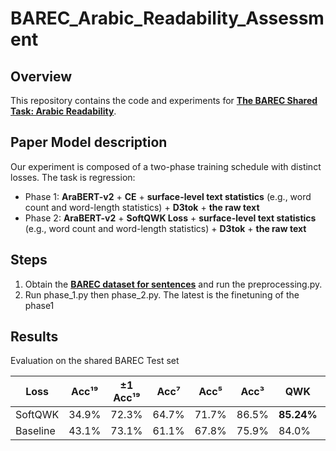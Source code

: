 # BAREC_Arabic_Readability_Assessment

## Overview
This repository contains the code and experiments for **[The BAREC Shared Task: Arabic Readability](https://barec.camel-lab.com/sharedtask2025)**.

## Paper Model description
Our experiment is composed of a two-phase training schedule with distinct losses. The task is regression:
* Phase 1: **AraBERT-v2** + **CE** + **surface-level text statistics** (e.g., word count and word-length statistics) + **D3tok** + **the raw text**
* Phase 2: **AraBERT-v2** + **SoftQWK Loss** + **surface-level text statistics** (e.g., word count and word-length statistics) + **D3tok** + **the raw text**

## Steps
1. Obtain the **[BAREC dataset for sentences](https://huggingface.co/datasets/CAMeL-Lab/BAREC-Shared-Task-2025-sent)** and run the preprocessing.py.
2. Run phase_1.py then phase_2.py. The latest is the finetuning of the phase1

## Results
Evaluation on the shared BAREC Test set

| Loss     | Acc¹⁹ | ±1 Acc¹⁹ | Acc⁷  | Acc⁵  | Acc³  | QWK   | Dist |
|----------|-------|----------|-------|-------|-------|-------|------|
| SoftQWK  | 34.9% | 72.3%    | 64.7% | 71.7% | 86.5% | **85.24%** |1.18 |
| Baseline | 43.1% | 73.1%    | 61.1% | 67.8% | 75.9% | 84.0%    | 1.13 |



